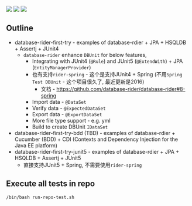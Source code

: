 ![](https://img.shields.io/badge/language-xxx-blue)
![](https://img.shields.io/badge/technology-xxx,%20xxx-blue)
![](https://img.shields.io/badge/development%20year-2021-orange)

## Outline

- database-rider-first-try - examples of database-rdier + JPA + HSQLDB + Assertj + JUnit4
  - `database-rider` enhance `DBUnit` for below features,
    - Integrating with JUnit4 (`@Rule`) and JUnit5 (`@ExtendWith`) + JPA (`EntityManagerProvider`)
    - 也有支持`rider-spring` - 这个是支持JUnit4 + Spring (不用`Spring Test DBUnit` - 这个项目很久了, 最近更新是2016)
      - 文档 - <https://github.com/database-rider/database-rider#8-spring>
    - Import data - `@DataSet`
    - Verify data - `@ExpectedDataSet`
    - Export data - `@ExportDataSet`
    - More file type support - e.g. yml
    - Build to create DBUnit `IDataSet`
- database-rider-first-try-bdd (TBD) - examples of database-rdier + Cucumber (BDD) + CDI (Contexts and Dependency Injection for the Java EE platform)
- database-rider-first-try-junit5 - examples of database-rdier + JPA + HSQLDB + Assertj + JUnit5
  - 直接支持JUnit5 + Spring, 不需要使用`rider-spring`

## Execute all tests in repo

`/bin/bash run-repo-test.sh`

